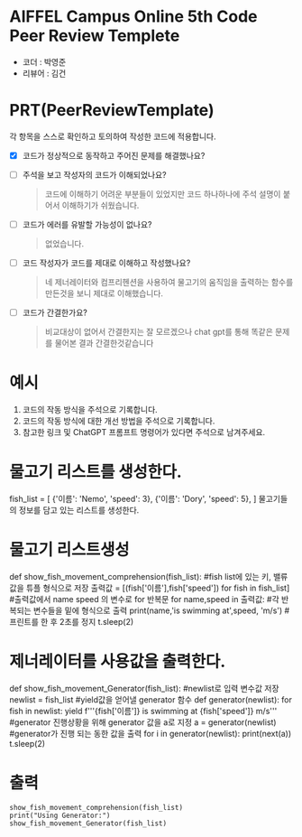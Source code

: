 # AIFFEL Campus Online 5th Code Peer Review Templete
- 코더 : 박영준
- 리뷰어 : 김건


# PRT(PeerReviewTemplate) 
각 항목을 스스로 확인하고 토의하여 작성한 코드에 적용합니다.

- [X] 코드가 정상적으로 동작하고 주어진 문제를 해결했나요?
  
- [ ] 주석을 보고 작성자의 코드가 이해되었나요?
  > 코드에 이해하기 어려운 부분들이 있었지만 코드 하나하나에 주석 설명이 붙어서 이해하기가 쉬웠습니다. 
- [ ] 코드가 에러를 유발할 가능성이 없나요?
  > 없었습니다.
- [ ] 코드 작성자가 코드를 제대로 이해하고 작성했나요?
  > 네 제너레이터와 컴프리헨션을 사용하여 물고기의 움직임을 출력하는 함수를 만든것을 보니 제대로 이해했습니다.
- [ ] 코드가 간결한가요?
  > 비교대상이 없어서 간결한지는 잘 모르겠으나 chat gpt를 통해 똑같은 문제를 물어본 결과 간결한것같습니다

# 예시
1. 코드의 작동 방식을 주석으로 기록합니다.
2. 코드의 작동 방식에 대한 개선 방법을 주석으로 기록합니다.
3. 참고한 링크 및 ChatGPT 프롬프트 명령어가 있다면 주석으로 남겨주세요.

# 물고기 리스트를 생성한다.

fish_list = [
    {'이름': 'Nemo', 'speed': 3},
    {'이름': 'Dory', 'speed': 5},
]
물고기들의 정보를 담고 있는 리스트를 생성한다.

# 물고기 리스트생성

def show_fish_movement_comprehension(fish_list):
  #fish list에 있는  키, 밸류 값을 튜플 형식으로 저장
    출력값 = [(fish['이름'],fish['speed']) for fish in fish_list]
    #출력값에서 name speed 의 변수로 for 반복문
    for name,speed in 출력값:
      #각 반복되는 변수들을 밑에 형식으로 출력
      print(name,'is swimming at',speed, 'm/s')
      #프린트를 한 후 2초를 정지
      t.sleep(2)

# 제너레이터를 사용값을 출력한다.

def show_fish_movement_Generator(fish_list):
  #newlist로 입력 변수값 저장
    newlist = fish_list
    #yield값을 얻어낼 generator 함수
    def generator(newlist):
        for fish in newlist:
            yield f'''{fish['이름']} is swimming at {fish['speed']} m/s'''
    #generator 진행상황을 위해 generator 값을 a로 지정
    a = generator(newlist)
    #generator가 진행 되는 동한 값을 출력
    for i in generator(newlist):
        print(next(a))
        t.sleep(2)
        

# 출력

```print("Using Comprehension:")
show_fish_movement_comprehension(fish_list)
print("Using Generator:")
show_fish_movement_Generator(fish_list)



